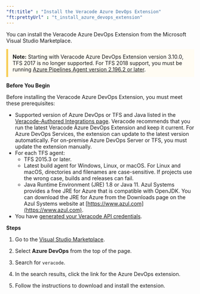 ```yaml
---
"ft:title" : "Install the Veracode Azure DevOps Extension"
"ft:prettyUrl" : "t_install_azure_devops_extension"
---
```

You can install the Veracode Azure DevOps Extension from the Microsoft Visual Studio Marketplace.

  <p style="background-color:#FFFCF3; padding: 12px; border-left: 5px solid #F7CD55;">
  <b>Note:</b> Starting with Veracode Azure DevOps Extension version 3.10.0, TFS 2017 is no longer supported. For TFS 2018 support, you must be running <a href="https://github.com/Microsoft/azure-pipelines-agent/releases">Azure Pipelines Agent version 2.196.2 or later</a>.</p>

<p font-size="13pt"><b>Before You Begin</b></p>

Before installing the Veracode Azure DevOps Extension, you must meet these prerequisites:

- Supported version of Azure DevOps or TFS and Java listed in the [Veracode-Authored Integrations page](https://community.veracode.com/s/article/Support-Matrix). Veracode recommends that you run the latest Veracode Azure DevOps Extension and keep it current. For Azure DevOps Services, the extension can update to the latest version automatically. For on-premise Azure DevOps Server or TFS, you must update the extension manually.
- For each TFS agent:
    - TFS 2015.3 or later.
    - Latest build agent for Windows, Linux, or macOS. For Linux and macOS, directories and filenames are case-sensitive. If projects use the wrong case, builds and releases can fail.
    - Java Runtime Environment \(JRE\) 1.8 or Java 11. Azul Systems provides a free JRE for Azure that is compatible with OpenJDK. You can download the JRE for Azure from the Downloads page on the Azul Systems website at [https://www.azul.com](https://www.azul.com).
- You have [generated your Veracode API credentials](https://docs.veracode.com/r/c_api_credentials3).

<p font-size="13pt"><b>Steps</b></p>

1.  Go to the [Visual Studio Marketplace](https://marketplace.visualstudio.com).

2.  Select **Azure DevOps** from the top of the page.

3.  Search for `veracode`.

4.  In the search results, click the link for the Azure DevOps extension.

5.  Follow the instructions to download and install the extension.
